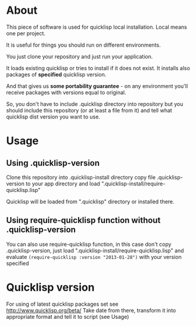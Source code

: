 # About 

This piece of software is used for quicklisp local installation. Local means one per project.

It is useful for things you should run on different environments. 

You just clone your repository and just run your application.  

It loads existing quicklisp or tries to install if it does not exist. 
It installs also packages of **specified** quicklisp version. 

And that gives us **some portability guarantee** - on any environment you'll receive packages with versions equal to original.

So, you don't have to include .quicklisp directory into repository but you should include this repository (or at least a file from it) 
and tell what quicklisp dist version you want to use.

# Usage

## Using .quicklisp-version

Clone this repository into .quicklisp-install directory copy file .quicklisp-version to your app directory
and load ".quicklisp-install/require-quicklisp.lisp"

Quicklisp will be loaded from ".quicklisp" directory or installed there.

## Using require-quicklisp function without .quicklisp-version

You can also use require-quicklisp function, 
in this case don't copy .quicklisp-version, 
just load  ".quicklisp-install/require-quicklisp.lisp" and evaluate `(require-quicklisp :version "2013-01-28")`
with your version specified

# Quicklisp version

For using of latest quicklisp packages set see http://www.quicklisp.org/beta/ 
Take date from there, transform it into appropriate format and tell it to script (see Usage)
